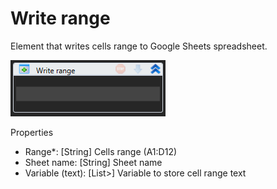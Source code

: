 # Write range

Element that writes cells range to Google Sheets spreadsheet.

![](<../../../.gitbook/assets/image (219).png>)

Properties

* Range\*: \[String] Cells range (A1:D12)
* Sheet name: \[String] Sheet name
* Variable (text): \[List>] Variable to store cell range text
